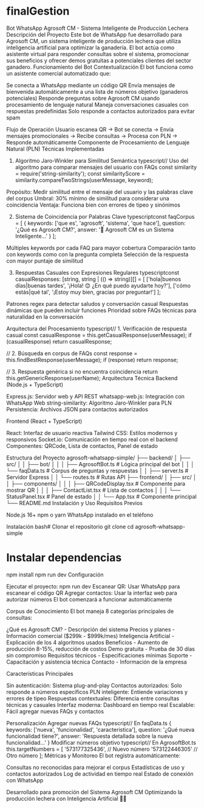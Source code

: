 # finalGestion
Bot WhatsApp Agrosoft CM - Sistema Inteligente de Producción Lechera
Descripción del Proyecto
Este bot de WhatsApp fue desarrollado para Agrosoft CM, un sistema inteligente de producción lechera que utiliza inteligencia artificial para optimizar la ganadería. El bot actúa como asistente virtual para responder consultas sobre el sistema, promocionar sus beneficios y ofrecer demos gratuitas a potenciales clientes del sector ganadero.
Funcionamiento del Bot
Contextualización
El bot funciona como un asistente comercial automatizado que:

Se conecta a WhatsApp mediante un código QR
Envía mensajes de bienvenida automáticamente a una lista de números objetivo (ganaderos potenciales)
Responde preguntas sobre Agrosoft CM usando procesamiento de lenguaje natural
Maneja conversaciones casuales con respuestas predefinidas
Solo responde a contactos autorizados para evitar spam

Flujo de Operación
Usuario escanea QR → Bot se conecta → Envía mensajes promocionales → 
Recibe consultas → Procesa con PLN → Responde automáticamente
Componente de Procesamiento de Lenguaje Natural (PLN)
Técnicas Implementadas
1. Algoritmo Jaro-Winkler para Similitud Semántica
typescript// Uso del algoritmo para comparar mensajes del usuario con FAQs
const similarity = require('string-similarity');
const similarityScore = similarity.compareTwoStrings(userMessage, keyword);

Propósito: Medir similitud entre el mensaje del usuario y las palabras clave del corpus
Umbral: 30% mínimo de similitud para considerar una coincidencia
Ventaja: Funciona bien con errores de tipeo y sinónimos

2. Sistema de Coincidencia por Palabras Clave
typescriptconst faqCorpus = [
    {
        keywords: ['que es', 'agrosoft', 'sistema', 'que hace'],
        question: '¿Qué es Agrosoft CM?',
        answer: '🐄 Agrosoft CM es un Sistema Inteligente...'
    }
];

Múltiples keywords por cada FAQ para mayor cobertura
Comparación tanto con keywords como con la pregunta completa
Selección de la respuesta con mayor puntaje de similitud

3. Respuestas Casuales con Expresiones Regulares
typescriptconst casualResponses: [string, string | (() => string)][] = [
    ['hola|buenos días|buenas tardes', '¡Hola! 😊 ¿En qué puedo ayudarte hoy?'],
    ['cómo estás|qué tal', '¡Estoy muy bien, gracias por preguntar!']
];

Patrones regex para detectar saludos y conversación casual
Respuestas dinámicas que pueden incluir funciones
Prioridad sobre FAQs técnicas para naturalidad en la conversación

Arquitectura del Procesamiento
typescript// 1. Verificación de respuesta casual
const casualResponse = this.getCasualResponse(userMessage);
if (casualResponse) return casualResponse;

// 2. Búsqueda en corpus de FAQs
const response = this.findBestResponse(userMessage);
if (response) return response;

// 3. Respuesta genérica si no encuentra coincidencia
return this.getGenericResponse(userName);
Arquitectura Técnica
Backend (Node.js + TypeScript)

Express.js: Servidor web y API REST
whatsapp-web.js: Integración con WhatsApp Web
string-similarity: Algoritmo Jaro-Winkler para PLN
Persistencia: Archivos JSON para contactos autorizados

Frontend (React + TypeScript)

React: Interfaz de usuario reactiva
Tailwind CSS: Estilos modernos y responsivos
Socket.io: Comunicación en tiempo real con el backend
Componentes: QRCode, Lista de contactos, Panel de estado

Estructura del Proyecto
agrosoft-whatsapp-simple/
├── backend/
│   ├── src/
│   │   ├── bot/
│   │   │   ├── AgrosoftBot.ts       # Lógica principal del bot
│   │   │   └── faqData.ts           # Corpus de preguntas y respuestas
│   │   ├── server.ts                # Servidor Express
│   │   └── routes.ts                # Rutas API
├── frontend/
│   ├── src/
│   │   ├── components/
│   │   │   ├── QRCodeDisplay.tsx    # Componente para mostrar QR
│   │   │   ├── ContactList.tsx      # Lista de contactos
│   │   │   └── StatusPanel.tsx      # Panel de estado
│   │   └── App.tsx                  # Componente principal
└── README.md
Instalación y Uso
Requisitos Previos

Node.js 16+
npm o yarn
WhatsApp instalado en el teléfono

Instalación
bash# Clonar el repositorio
git clone <repository-url>
cd agrosoft-whatsapp-simple

# Instalar dependencias
npm install
npm run dev
Configuración

Ejecutar el proyecto: npm run dev
Escanear QR: Usar WhatsApp para escanear el código QR
Agregar contactos: Usar la interfaz web para autorizar números
El bot comenzará a funcionar automáticamente

Corpus de Conocimiento
El bot maneja 8 categorías principales de consultas:

¿Qué es Agrosoft CM? - Descripción del sistema
Precios y planes - Información comercial ($299k - $999k/mes)
Inteligencia Artificial - Explicación de los 4 algoritmos usados
Beneficios - Aumento de producción 8-15%, reducción de costos
Demo gratuita - Prueba de 30 días sin compromiso
Requisitos técnicos - Especificaciones mínimas
Soporte - Capacitación y asistencia técnica
Contacto - Información de la empresa

Características Principales

Sin autenticación: Sistema plug-and-play
Contactos autorizados: Solo responde a números específicos
PLN inteligente: Entiende variaciones y errores de tipeo
Respuestas contextuales: Diferencia entre consultas técnicas y casuales
Interfaz moderna: Dashboard en tiempo real
Escalable: Fácil agregar nuevas FAQs y contactos

Personalización
Agregar nuevas FAQs
typescript// En faqData.ts
{
    keywords: ['nueva', 'funcionalidad', 'caracteristica'],
    question: '¿Qué nueva funcionalidad tiene?',
    answer: 'Respuesta detallada sobre la nueva funcionalidad...'
}
Modificar números objetivo
typescript// En AgrosoftBot.ts
this.targetNumbers = [
    '573177325436', // Nuevo número
    '573122446305'  // Otro número
];
Métricas y Monitoreo
El bot registra automáticamente:

Consultas no reconocidas para mejorar el corpus
Estadísticas de uso y contactos autorizados
Log de actividad en tiempo real
Estado de conexión con WhatsApp


Desarrollado para promoción del Sistema Agrosoft CM
Optimizando la producción lechera con Inteligencia Artificial 🐄🚀